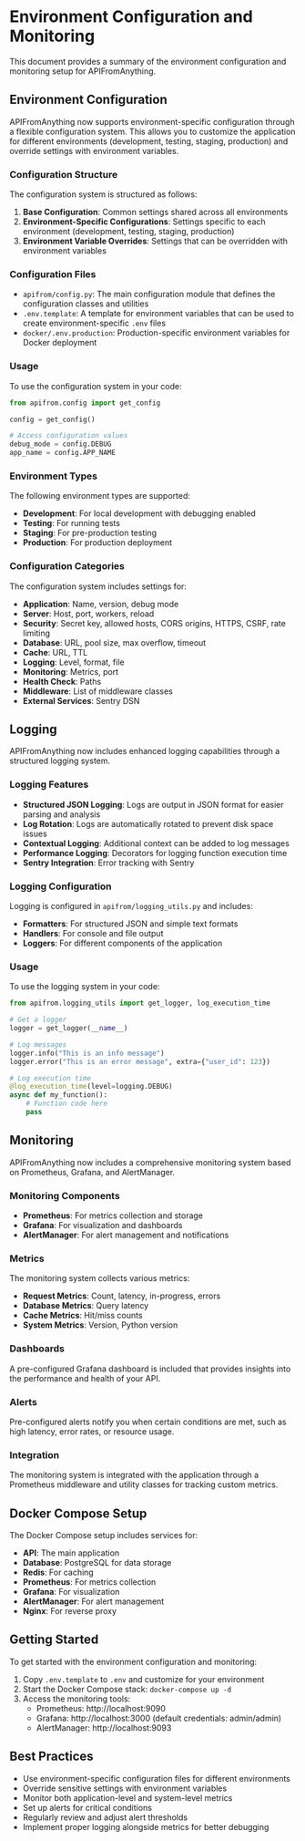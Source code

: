 # Environment Configuration and Monitoring

This document provides a summary of the environment configuration and monitoring setup for APIFromAnything.

## Environment Configuration

APIFromAnything now supports environment-specific configuration through a flexible configuration system. This allows you to customize the application for different environments (development, testing, staging, production) and override settings with environment variables.

### Configuration Structure

The configuration system is structured as follows:

1. **Base Configuration**: Common settings shared across all environments
2. **Environment-Specific Configurations**: Settings specific to each environment (development, testing, staging, production)
3. **Environment Variable Overrides**: Settings that can be overridden with environment variables

### Configuration Files

- `apifrom/config.py`: The main configuration module that defines the configuration classes and utilities
- `.env.template`: A template for environment variables that can be used to create environment-specific `.env` files
- `docker/.env.production`: Production-specific environment variables for Docker deployment

### Usage

To use the configuration system in your code:

```python
from apifrom.config import get_config

config = get_config()

# Access configuration values
debug_mode = config.DEBUG
app_name = config.APP_NAME
```

### Environment Types

The following environment types are supported:

- **Development**: For local development with debugging enabled
- **Testing**: For running tests
- **Staging**: For pre-production testing
- **Production**: For production deployment

### Configuration Categories

The configuration system includes settings for:

- **Application**: Name, version, debug mode
- **Server**: Host, port, workers, reload
- **Security**: Secret key, allowed hosts, CORS origins, HTTPS, CSRF, rate limiting
- **Database**: URL, pool size, max overflow, timeout
- **Cache**: URL, TTL
- **Logging**: Level, format, file
- **Monitoring**: Metrics, port
- **Health Check**: Paths
- **Middleware**: List of middleware classes
- **External Services**: Sentry DSN

## Logging

APIFromAnything now includes enhanced logging capabilities through a structured logging system.

### Logging Features

- **Structured JSON Logging**: Logs are output in JSON format for easier parsing and analysis
- **Log Rotation**: Logs are automatically rotated to prevent disk space issues
- **Contextual Logging**: Additional context can be added to log messages
- **Performance Logging**: Decorators for logging function execution time
- **Sentry Integration**: Error tracking with Sentry

### Logging Configuration

Logging is configured in `apifrom/logging_utils.py` and includes:

- **Formatters**: For structured JSON and simple text formats
- **Handlers**: For console and file output
- **Loggers**: For different components of the application

### Usage

To use the logging system in your code:

```python
from apifrom.logging_utils import get_logger, log_execution_time

# Get a logger
logger = get_logger(__name__)

# Log messages
logger.info("This is an info message")
logger.error("This is an error message", extra={"user_id": 123})

# Log execution time
@log_execution_time(level=logging.DEBUG)
async def my_function():
    # Function code here
    pass
```

## Monitoring

APIFromAnything now includes a comprehensive monitoring system based on Prometheus, Grafana, and AlertManager.

### Monitoring Components

- **Prometheus**: For metrics collection and storage
- **Grafana**: For visualization and dashboards
- **AlertManager**: For alert management and notifications

### Metrics

The monitoring system collects various metrics:

- **Request Metrics**: Count, latency, in-progress, errors
- **Database Metrics**: Query latency
- **Cache Metrics**: Hit/miss counts
- **System Metrics**: Version, Python version

### Dashboards

A pre-configured Grafana dashboard is included that provides insights into the performance and health of your API.

### Alerts

Pre-configured alerts notify you when certain conditions are met, such as high latency, error rates, or resource usage.

### Integration

The monitoring system is integrated with the application through a Prometheus middleware and utility classes for tracking custom metrics.

## Docker Compose Setup

The Docker Compose setup includes services for:

- **API**: The main application
- **Database**: PostgreSQL for data storage
- **Redis**: For caching
- **Prometheus**: For metrics collection
- **Grafana**: For visualization
- **AlertManager**: For alert management
- **Nginx**: For reverse proxy

## Getting Started

To get started with the environment configuration and monitoring:

1. Copy `.env.template` to `.env` and customize for your environment
2. Start the Docker Compose stack: `docker-compose up -d`
3. Access the monitoring tools:
   - Prometheus: http://localhost:9090
   - Grafana: http://localhost:3000 (default credentials: admin/admin)
   - AlertManager: http://localhost:9093

## Best Practices

- Use environment-specific configuration files for different environments
- Override sensitive settings with environment variables
- Monitor both application-level and system-level metrics
- Set up alerts for critical conditions
- Regularly review and adjust alert thresholds
- Implement proper logging alongside metrics for better debugging 